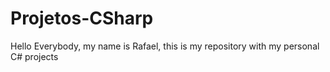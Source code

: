 # Projetos-CSharp

Hello Everybody, my name is Rafael, this is my repository with my personal C# projects
